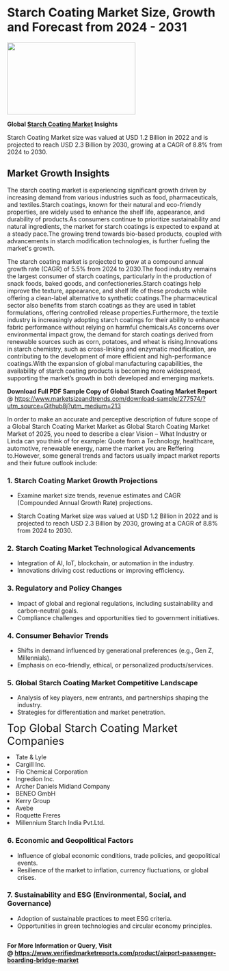 <H1>Starch Coating Market Size, Growth and Forecast from 2024 - 2031</H1><img class="aligncenter size-medium wp-image-584254" src="https://thirdeyenews.in/wp-content/uploads/2024/09/Global-Market-Research-300x168.jpeg" alt="" width="300" height="168" /><p><strong>Global&nbsp;<a href="https://www.marketsizeandtrends.com/download-sample/277574/?utm_source=Github8j?utm_medium=213">Starch Coating Market</a> Insights</strong></p><p>Starch Coating Market size was valued at USD 1.2 Billion in 2022 and is projected to reach USD 2.3 Billion by 2030, growing at a CAGR of 8.8% from 2024 to 2030.</p><p><h2>Market Growth Insights</h2> <p>The starch coating market is experiencing significant growth driven by increasing demand from various industries such as food, pharmaceuticals, and textiles.Starch coatings, known for their natural and eco-friendly properties, are widely used to enhance the shelf life, appearance, and durability of products.As consumers continue to prioritize sustainability and natural ingredients, the market for starch coatings is expected to expand at a steady pace.The growing trend towards bio-based products, coupled with advancements in starch modification technologies, is further fueling the market's growth.</p> <p>The starch coating market is projected to grow at a compound annual growth rate (CAGR) of 5.5% from 2024 to 2030.The food industry remains the largest consumer of starch coatings, particularly in the production of snack foods, baked goods, and confectioneries.Starch coatings help improve the texture, appearance, and shelf life of these products while offering a clean-label alternative to synthetic coatings.The pharmaceutical sector also benefits from starch coatings as they are used in tablet formulations, offering controlled release properties.Furthermore, the textile industry is increasingly adopting starch coatings for their ability to enhance fabric performance without relying on harmful chemicals.As concerns over environmental impact grow, the demand for starch coatings derived from renewable sources such as corn, potatoes, and wheat is rising.Innovations in starch chemistry, such as cross-linking and enzymatic modification, are contributing to the development of more efficient and high-performance coatings.With the expansion of global manufacturing capabilities, the availability of starch coating products is becoming more widespread, supporting the market’s growth in both developed and emerging markets.<p><span class=""><strong>Download Full PDF Sample Copy of Global Starch Coating Market Report</strong> @ <a href="https://www.marketsizeandtrends.com/download-sample/277574/?utm_source=Github8j?utm_medium=213" target="_blank">https://www.marketsizeandtrends.com/download-sample/277574/?utm_source=Github8j?utm_medium=213</a></span></p><p>In order to make an accurate and perceptive description of future scope of a Global&nbsp;Starch Coating Market Market as Global&nbsp;Starch Coating Market Market of 2025, you need to describe a clear Vision &ndash; What Industry or Linda can you think of for example: Quote from a Technology, healthcare, automotive, renewable energy, name the market you are Reffering to.However, some general trends and factors usually impact market reports and their future outlook include:</p><h3>1.&nbsp;<strong>Starch Coating Market Growth Projections</strong></h3><ul><li>Examine market size trends, revenue estimates and CAGR (Compounded Annual Growth Rate) projections.</li><li><p>Starch Coating Market size was valued at USD 1.2 Billion in 2022 and is projected to reach USD 2.3 Billion by 2030, growing at a CAGR of 8.8% from 2024 to 2030.</p></li></ul><h3>2.&nbsp;<strong>Starch Coating Market Technological Advancements</strong></h3><ul><li>Integration of AI, IoT, blockchain, or automation in the industry.</li><li>Innovations driving cost reductions or improving efficiency.</li></ul><h3>3.&nbsp;<strong>Regulatory and Policy Changes</strong></h3><ul><li>Impact of global and regional regulations, including sustainability and carbon-neutral goals.</li><li>Compliance challenges and opportunities tied to government initiatives.</li></ul><h3>4.&nbsp;<strong>Consumer Behavior Trends</strong></h3><ul><li>Shifts in demand influenced by generational preferences (e.g., Gen Z, Millennials).</li><li>Emphasis on eco-friendly, ethical, or personalized products/services.</li></ul><h3>5.&nbsp;<strong>Global Starch Coating Market Competitive Landscape</strong></h3><ul><li>Analysis of key players, new entrants, and partnerships shaping the industry.</li><li>Strategies for differentiation and market penetration.</li></ul><p data-pm-slice="1 1 []"><span style="color: inherit; font-family: inherit; font-size: 25px;">Top Global Starch Coating Market Companies</span></p><div class="" data-test-id=""><p><li>Tate & Lyle</li><li> Cargill Inc.</li><li> Flo Chemical Corporation</li><li> Ingredion Inc.</li><li> Archer Daniels Midland Company</li><li> BENEO GmbH</li><li> Kerry Group</li><li> Avebe</li><li> Roquette Freres</li><li> Millennium Starch India Pvt.Ltd.</li></p></div><h3>6.&nbsp;<strong>Economic and Geopolitical Factors</strong></h3><ul><li>Influence of global economic conditions, trade policies, and geopolitical events.</li><li>Resilience of the market to inflation, currency fluctuations, or global crises.</li></ul><h3>7.&nbsp;<strong>Sustainability and ESG (Environmental, Social, and Governance)</strong></h3><ul><li>Adoption of sustainable practices to meet ESG criteria.</li><li>Opportunities in green technologies and circular economy principles.</li></ul><h2><strong style="font-size: 14px;">For More Information or Query, Visit @&nbsp;</strong><a style="background-color: #ffffff; font-size: 14px;" href="https://www.marketsizeandtrends.com/report/starch-coating-market/" target="_blank">https://www.verifiedmarketreports.com/product/airport-passenger-boarding-bridge-market</a></h2>